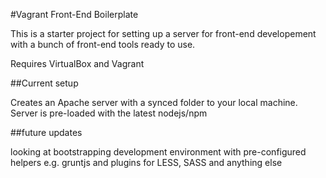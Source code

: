 #Vagrant Front-End Boilerplate



This is a starter project for setting up a server for front-end developement with a bunch of front-end tools ready to use.

Requires VirtualBox and Vagrant



##Current setup



Creates an Apache server with a synced folder to your local machine. Server is pre-loaded with the latest nodejs/npm



##future updates



looking at bootstrapping development environment with pre-configured helpers e.g. gruntjs and plugins for LESS, SASS and anything else